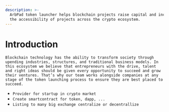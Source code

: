 ```yaml
---
description: >-
  ArbPad token launcher helps blockchain projects raise capital and increases
  the accessibility of projects across the crypto ecosystem.
---
```


# Introduction

`Blockchain technology has the ability to transform society through upending industries, structures, and traditional business models. In this ecosystem we believe that entrepreneurs with the drive, talent and right ideas should be given every opportunity to succeed and grow their ventures. That’s why our team works alongside companies at any stage of the token launching process to ensure they are best placed to succeed.`

* `Provider for startup in crypto market`
* `Create smartcontract for token, dapp, ...`
* `Listing to many big exchange centralize or decentrallize`
